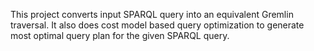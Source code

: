 This project converts input SPARQL query into an equivalent Gremlin traversal. It also does cost model based query optimization to generate most optimal query plan for the given SPARQL query. 
